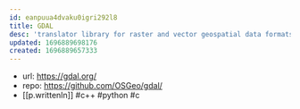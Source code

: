 ```yaml
---
id: eanpuua4dvaku0igri292l8
title: GDAL
desc: 'translator library for raster and vector geospatial data formats. '
updated: 1696889698176
created: 1696889657333
---
```


- url: https://gdal.org/
- repo: https://github.com/OSGeo/gdal/
- [[p.writtenIn]] #c++ #python #c